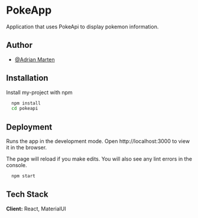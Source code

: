 # PokeApp

Application that uses PokeApi to display pokemon information.

## Author

- [@Adrian Marten](https://www.github.com/adrianma18)

## Installation

Install my-project with npm

```bash
  npm install
  cd pokeapi
```

## Deployment

Runs the app in the development mode.
Open http://localhost:3000 to view it in the browser.

The page will reload if you make edits.
You will also see any lint errors in the console.

```bash
  npm start
```

## Tech Stack

**Client:** React, MaterialUI
